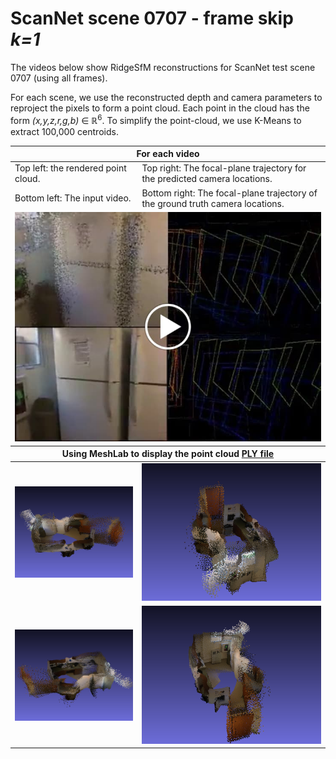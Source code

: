 # ScanNet scene 0707 - frame skip _k=1_

The videos below show RidgeSfM reconstructions for ScanNet test scene 0707 (using all frames).

For each scene, we use the reconstructed depth and camera parameters to reproject the pixels to form a point cloud.
Each point in the cloud has the form _(x,y,z,r,g,b)_ ∈ ℝ<sup>6</sup>.
To simplify the point-cloud, we use K-Means to extract 100,000 centroids.

<table style="table-layout: fixed; width: 100%;">
<thead>
  <tr>
    <th colspan="2">For each video</th>
  </tr>
</thead>
<tbody>
  <tr>
    <td>Top left: the rendered point cloud.<br></td>
    <td>Top right: The focal-plane trajectory for the predicted camera locations.</td>
  </tr>
  <tr>
    <td>Bottom left: The input video.</td>
    <td>Bottom right: The focal-plane trajectory of the ground truth camera locations.</td>
  </tr>
  <tr>
  <td colspan="2">
<a href="https://drive.google.com/file/d/1z-Ir6RevtX6biIut59ngH4KmMk8mlZRH/view?usp=sharing" title="RidgeSfm - ScanNet scene 0707 frameskip k=1"><img src="scene0_frameskip1.jpg" alt="RidgeSfm - ScanNet scene 0707 frameskip k=1" /></a>
</td>
  </tr>
</tbody>

<thead>
  <tr>
    <th colspan="2">Using MeshLab to display the point cloud <a href="scene0_frameskip1.ply"> PLY file </a></th>
  </tr>
</thead>

<tr>
<td><img src="scene0_0.png" width="320" alt="ScanNet reconstruction" /></td>
<td><img src="scene0_1.png" width="320" alt="ScanNet reconstruction" /></td>
</tr>
<tr>
<td><img src="scene0_2.png" width="320" alt="ScanNet reconstruction" /></td>
<td><img src="scene0_3.png" width="320" alt="ScanNet reconstruction" /></td>
</tr>
</table>
